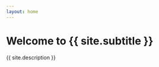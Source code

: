 ```yaml
---
layout: home
---
```



<html>
<h1> Welcome to {{ site.subtitle }} </h1>
{{ site.description }}
</html>


